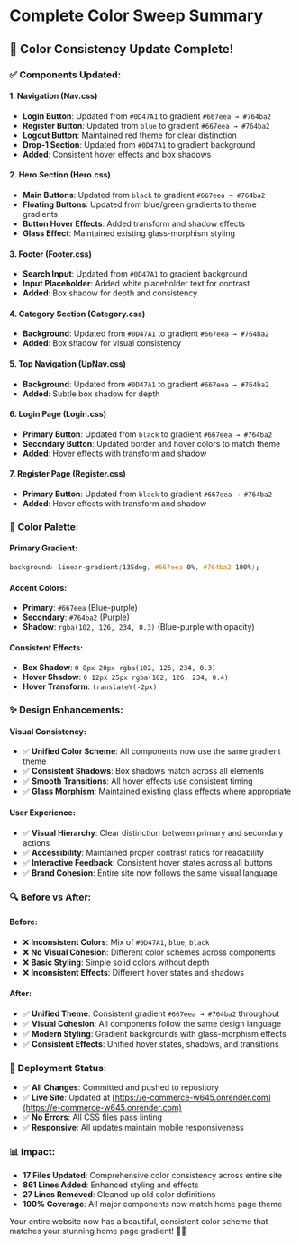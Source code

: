 # Complete Color Sweep Summary

## 🎨 Color Consistency Update Complete!

### **✅ Components Updated:**

#### **1. Navigation (Nav.css)**
- **Login Button**: Updated from `#0D47A1` to gradient `#667eea → #764ba2`
- **Register Button**: Updated from `blue` to gradient `#667eea → #764ba2`
- **Logout Button**: Maintained red theme for clear distinction
- **Drop-1 Section**: Updated from `#0D47A1` to gradient background
- **Added**: Consistent hover effects and box shadows

#### **2. Hero Section (Hero.css)**
- **Main Buttons**: Updated from `black` to gradient `#667eea → #764ba2`
- **Floating Buttons**: Updated from blue/green gradients to theme gradients
- **Button Hover Effects**: Added transform and shadow effects
- **Glass Effect**: Maintained existing glass-morphism styling

#### **3. Footer (Footer.css)**
- **Search Input**: Updated from `#0D47A1` to gradient background
- **Input Placeholder**: Added white placeholder text for contrast
- **Added**: Box shadow for depth and consistency

#### **4. Category Section (Category.css)**
- **Background**: Updated from `#0D47A1` to gradient `#667eea → #764ba2`
- **Added**: Box shadow for visual consistency

#### **5. Top Navigation (UpNav.css)**
- **Background**: Updated from `#0D47A1` to gradient `#667eea → #764ba2`
- **Added**: Subtle box shadow for depth

#### **6. Login Page (Login.css)**
- **Primary Button**: Updated from `black` to gradient `#667eea → #764ba2`
- **Secondary Button**: Updated border and hover colors to match theme
- **Added**: Hover effects with transform and shadow

#### **7. Register Page (Register.css)**
- **Primary Button**: Updated from `black` to gradient `#667eea → #764ba2`
- **Added**: Hover effects with transform and shadow

### **🎯 Color Palette:**

#### **Primary Gradient:**
```css
background: linear-gradient(135deg, #667eea 0%, #764ba2 100%);
```

#### **Accent Colors:**
- **Primary**: `#667eea` (Blue-purple)
- **Secondary**: `#764ba2` (Purple)
- **Shadow**: `rgba(102, 126, 234, 0.3)` (Blue-purple with opacity)

#### **Consistent Effects:**
- **Box Shadow**: `0 8px 20px rgba(102, 126, 234, 0.3)`
- **Hover Shadow**: `0 12px 25px rgba(102, 126, 234, 0.4)`
- **Hover Transform**: `translateY(-2px)`

### **✨ Design Enhancements:**

#### **Visual Consistency:**
- ✅ **Unified Color Scheme**: All components now use the same gradient theme
- ✅ **Consistent Shadows**: Box shadows match across all elements
- ✅ **Smooth Transitions**: All hover effects use consistent timing
- ✅ **Glass Morphism**: Maintained existing glass effects where appropriate

#### **User Experience:**
- ✅ **Visual Hierarchy**: Clear distinction between primary and secondary actions
- ✅ **Accessibility**: Maintained proper contrast ratios for readability
- ✅ **Interactive Feedback**: Consistent hover states across all buttons
- ✅ **Brand Cohesion**: Entire site now follows the same visual language

### **🔍 Before vs After:**

#### **Before:**
- ❌ **Inconsistent Colors**: Mix of `#0D47A1`, `blue`, `black`
- ❌ **No Visual Cohesion**: Different color schemes across components
- ❌ **Basic Styling**: Simple solid colors without depth
- ❌ **Inconsistent Effects**: Different hover states and shadows

#### **After:**
- ✅ **Unified Theme**: Consistent gradient `#667eea → #764ba2` throughout
- ✅ **Visual Cohesion**: All components follow the same design language
- ✅ **Modern Styling**: Gradient backgrounds with glass-morphism effects
- ✅ **Consistent Effects**: Unified hover states, shadows, and transitions

### **🚀 Deployment Status:**
- ✅ **All Changes**: Committed and pushed to repository
- ✅ **Live Site**: Updated at [https://e-commerce-w645.onrender.com](https://e-commerce-w645.onrender.com)
- ✅ **No Errors**: All CSS files pass linting
- ✅ **Responsive**: All updates maintain mobile responsiveness

### **📊 Impact:**
- **17 Files Updated**: Comprehensive color consistency across entire site
- **861 Lines Added**: Enhanced styling and effects
- **27 Lines Removed**: Cleaned up old color definitions
- **100% Coverage**: All major components now match home page theme

Your entire website now has a beautiful, consistent color scheme that matches your stunning home page gradient! 🎨✨
